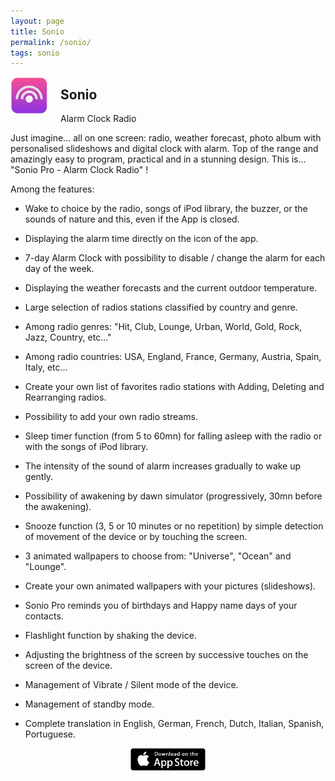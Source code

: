 ```yaml
---
layout: page
title: Sonio
permalink: /sonio/
tags: sonio
---
```


<img src="/images/Sonio-Logo.png" alt="Sonio" title="Sonio" style="width: 60px; height: 60px; float: left; margin-right: 20px;" />

## Sonio

Alarm Clock Radio

Just imagine... all on one screen: radio, weather forecast, photo album with personalised slideshows and digital clock with alarm. Top of the range and amazingly easy to program, practical and in a stunning design. This is... "Sonio Pro - Alarm Clock Radio" !

Among the features:

- Wake to choice by the radio, songs of iPod library, the buzzer, or the sounds of nature and this, even if the App is closed.

- Displaying the alarm time directly on the icon of the app.

- 7-day Alarm Clock with possibility to disable / change the alarm for each day of the week.

- Displaying the weather forecasts and the current outdoor temperature. 

- Large selection of radios stations classified by country and genre. 

- Among radio genres: "Hit, Club, Lounge, Urban, World, Gold, Rock, Jazz, Country, etc..."

- Among radio countries: USA, England, France, Germany, Austria, Spain, Italy, etc...

- Create your own list of favorites radio stations with Adding, Deleting and Rearranging radios.

- Possibility to add your own radio streams.

- Sleep timer function (from 5 to 60mn) for falling asleep with the radio or with the songs of iPod library.

- The intensity of the sound of alarm increases gradually to wake up gently. 

- Possibility of awakening by dawn simulator (progressively, 30mn before the awakening).

- Snooze function (3, 5 or 10 minutes or no repetition) by simple detection of movement of the device or by touching the screen.

- 3 animated wallpapers to choose from: "Universe", "Ocean" and "Lounge".

- Create your own animated wallpapers with your pictures (slideshows).

- Sonio Pro reminds you of birthdays and Happy name days of your contacts.

- Flashlight function by shaking the device.

- Adjusting the brightness of the screen by successive touches on the screen of the device. 

- Management of Vibrate / Silent mode of the device.

- Management of standby mode. 

- Complete translation in English, German, French, Dutch, Italian, Spanish, Portuguese.


<div style="width:100%; height: 60px; vertical-align:middle; text-align:center; float:none">
  <img src="/images/App-Store-Badge.png" alt="Download on the App Store" title="Download on the App Store" style="width: 120px; height: 36px;"/> <!-- 135px x 40px -->
</div>
